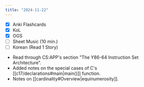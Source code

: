```yaml
---
title: "2024-11-22"
---
```


- [x] Anki Flashcards
- [x] KoL
- [x] OGS
- [ ] Sheet Music (10 min.)
- [ ] Korean (Read 1 Story)

* Read through CS:APP's section "The Y86-64 Instruction Set Architecture".
* Added notes on the special cases of C's [[c17/declarations#main|main()]] function.
* Notes on [[cardinality#Overview|equinumerosity]].